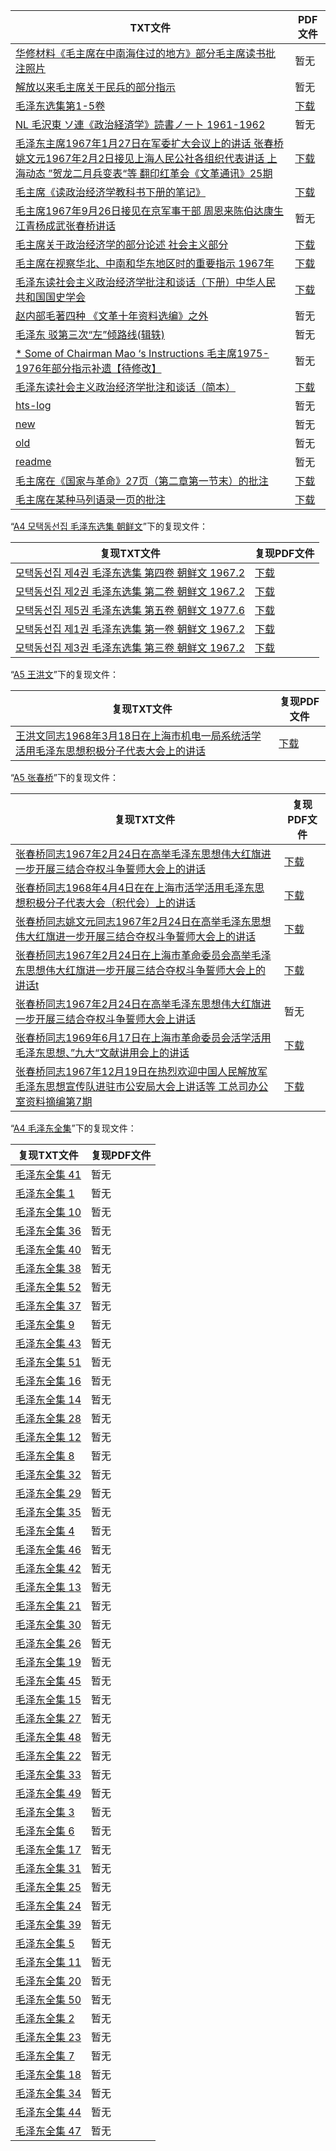 | TXT文件 | PDF文件 |
| ------- | ------- |
| [华修材料《毛主席在中南海住过的地方》部分毛主席读书批注照片](A4%20%E6%AF%9B%E6%B3%BD%E4%B8%9C%E4%B8%BB%E5%B8%AD/%E5%8D%8E%E4%BF%AE%E6%9D%90%E6%96%99%E3%80%8A%E6%AF%9B%E4%B8%BB%E5%B8%AD%E5%9C%A8%E4%B8%AD%E5%8D%97%E6%B5%B7%E4%BD%8F%E8%BF%87%E7%9A%84%E5%9C%B0%E6%96%B9%E3%80%8B%E9%83%A8%E5%88%86%E6%AF%9B%E4%B8%BB%E5%B8%AD%E8%AF%BB%E4%B9%A6%E6%89%B9%E6%B3%A8%E7%85%A7%E7%89%87.txt) | 暂无 |
| [解放以来毛主席关于民兵的部分指示](A4%20%E6%AF%9B%E6%B3%BD%E4%B8%9C%E4%B8%BB%E5%B8%AD/%E8%A7%A3%E6%94%BE%E4%BB%A5%E6%9D%A5%E6%AF%9B%E4%B8%BB%E5%B8%AD%E5%85%B3%E4%BA%8E%E6%B0%91%E5%85%B5%E7%9A%84%E9%83%A8%E5%88%86%E6%8C%87%E7%A4%BA.txt) | 暂无 |
| [毛泽东选集第1-5卷](A4%20%E6%AF%9B%E6%B3%BD%E4%B8%9C%E4%B8%BB%E5%B8%AD/%E6%AF%9B%E6%B3%BD%E4%B8%9C%E9%80%89%E9%9B%86%E7%AC%AC1-5%E5%8D%B7.txt) | [下载](A4%20%E6%AF%9B%E6%B3%BD%E4%B8%9C%E4%B8%BB%E5%B8%AD/%E6%AF%9B%E6%B3%BD%E4%B8%9C%E9%80%89%E9%9B%86%E7%AC%AC1-5%E5%8D%B7.pdf) |
| [NL 毛沢東 ソ連《政治経済学》読書ノート 1961-1962](A4%20%E6%AF%9B%E6%B3%BD%E4%B8%9C%E4%B8%BB%E5%B8%AD/NL%20%E6%AF%9B%E6%B2%A2%E6%9D%B1%20%E3%82%BD%E9%80%A3%E3%80%8A%E6%94%BF%E6%B2%BB%E7%B5%8C%E6%B8%88%E5%AD%A6%E3%80%8B%E8%AA%AD%E6%9B%B8%E3%83%8E%E3%83%BC%E3%83%88%201961-1962.txt) | 暂无 |
| [毛泽东主席1967年1月27日在军委扩大会议上的讲话 张春桥姚文元1967年2月2日接见上海人民公社各组织代表讲话 上海动态 ”贺龙二月兵变表“等 翻印红革会《文革通讯》25期](A4%20%E6%AF%9B%E6%B3%BD%E4%B8%9C%E4%B8%BB%E5%B8%AD/%E6%AF%9B%E6%B3%BD%E4%B8%9C%E4%B8%BB%E5%B8%AD1967%E5%B9%B41%E6%9C%8827%E6%97%A5%E5%9C%A8%E5%86%9B%E5%A7%94%E6%89%A9%E5%A4%A7%E4%BC%9A%E8%AE%AE%E4%B8%8A%E7%9A%84%E8%AE%B2%E8%AF%9D%20%E5%BC%A0%E6%98%A5%E6%A1%A5%E5%A7%9A%E6%96%87%E5%85%831967%E5%B9%B42%E6%9C%882%E6%97%A5%E6%8E%A5%E8%A7%81%E4%B8%8A%E6%B5%B7%E4%BA%BA%E6%B0%91%E5%85%AC%E7%A4%BE%E5%90%84%E7%BB%84%E7%BB%87%E4%BB%A3%E8%A1%A8%E8%AE%B2%E8%AF%9D%20%E4%B8%8A%E6%B5%B7%E5%8A%A8%E6%80%81%20%E2%80%9D%E8%B4%BA%E9%BE%99%E4%BA%8C%E6%9C%88%E5%85%B5%E5%8F%98%E8%A1%A8%E2%80%9C%E7%AD%89%20%E7%BF%BB%E5%8D%B0%E7%BA%A2%E9%9D%A9%E4%BC%9A%E3%80%8A%E6%96%87%E9%9D%A9%E9%80%9A%E8%AE%AF%E3%80%8B25%E6%9C%9F.txt) | [下载](A4%20%E6%AF%9B%E6%B3%BD%E4%B8%9C%E4%B8%BB%E5%B8%AD/%E6%AF%9B%E6%B3%BD%E4%B8%9C%E4%B8%BB%E5%B8%AD1967%E5%B9%B41%E6%9C%8827%E6%97%A5%E5%9C%A8%E5%86%9B%E5%A7%94%E6%89%A9%E5%A4%A7%E4%BC%9A%E8%AE%AE%E4%B8%8A%E7%9A%84%E8%AE%B2%E8%AF%9D%20%E5%BC%A0%E6%98%A5%E6%A1%A5%E5%A7%9A%E6%96%87%E5%85%831967%E5%B9%B42%E6%9C%882%E6%97%A5%E6%8E%A5%E8%A7%81%E4%B8%8A%E6%B5%B7%E4%BA%BA%E6%B0%91%E5%85%AC%E7%A4%BE%E5%90%84%E7%BB%84%E7%BB%87%E4%BB%A3%E8%A1%A8%E8%AE%B2%E8%AF%9D%20%E4%B8%8A%E6%B5%B7%E5%8A%A8%E6%80%81%20%E2%80%9D%E8%B4%BA%E9%BE%99%E4%BA%8C%E6%9C%88%E5%85%B5%E5%8F%98%E8%A1%A8%E2%80%9C%E7%AD%89%20%E7%BF%BB%E5%8D%B0%E7%BA%A2%E9%9D%A9%E4%BC%9A%E3%80%8A%E6%96%87%E9%9D%A9%E9%80%9A%E8%AE%AF%E3%80%8B25%E6%9C%9F.pdf) |
| [毛主席《读政治经济学教科书下册的笔记》](A4%20%E6%AF%9B%E6%B3%BD%E4%B8%9C%E4%B8%BB%E5%B8%AD/%E6%AF%9B%E4%B8%BB%E5%B8%AD%E3%80%8A%E8%AF%BB%E6%94%BF%E6%B2%BB%E7%BB%8F%E6%B5%8E%E5%AD%A6%E6%95%99%E7%A7%91%E4%B9%A6%E4%B8%8B%E5%86%8C%E7%9A%84%E7%AC%94%E8%AE%B0%E3%80%8B.txt) | [下载](A4%20%E6%AF%9B%E6%B3%BD%E4%B8%9C%E4%B8%BB%E5%B8%AD/%E6%AF%9B%E4%B8%BB%E5%B8%AD%E3%80%8A%E8%AF%BB%E6%94%BF%E6%B2%BB%E7%BB%8F%E6%B5%8E%E5%AD%A6%E6%95%99%E7%A7%91%E4%B9%A6%E4%B8%8B%E5%86%8C%E7%9A%84%E7%AC%94%E8%AE%B0%E3%80%8B.pdf) |
| [毛主席1967年9月26日接见在京军事干部 周恩来陈伯达康生江青杨成武张春桥讲话 ](A4%20%E6%AF%9B%E6%B3%BD%E4%B8%9C%E4%B8%BB%E5%B8%AD/%E6%AF%9B%E4%B8%BB%E5%B8%AD1967%E5%B9%B49%E6%9C%8826%E6%97%A5%E6%8E%A5%E8%A7%81%E5%9C%A8%E4%BA%AC%E5%86%9B%E4%BA%8B%E5%B9%B2%E9%83%A8%20%E5%91%A8%E6%81%A9%E6%9D%A5%E9%99%88%E4%BC%AF%E8%BE%BE%E5%BA%B7%E7%94%9F%E6%B1%9F%E9%9D%92%E6%9D%A8%E6%88%90%E6%AD%A6%E5%BC%A0%E6%98%A5%E6%A1%A5%E8%AE%B2%E8%AF%9D%20.txt) | 暂无 |
| [毛主席关于政治经济学的部分论述 社会主义部分](A4%20%E6%AF%9B%E6%B3%BD%E4%B8%9C%E4%B8%BB%E5%B8%AD/%E6%AF%9B%E4%B8%BB%E5%B8%AD%E5%85%B3%E4%BA%8E%E6%94%BF%E6%B2%BB%E7%BB%8F%E6%B5%8E%E5%AD%A6%E7%9A%84%E9%83%A8%E5%88%86%E8%AE%BA%E8%BF%B0%20%E7%A4%BE%E4%BC%9A%E4%B8%BB%E4%B9%89%E9%83%A8%E5%88%86.txt) | [下载](A4%20%E6%AF%9B%E6%B3%BD%E4%B8%9C%E4%B8%BB%E5%B8%AD/%E6%AF%9B%E4%B8%BB%E5%B8%AD%E5%85%B3%E4%BA%8E%E6%94%BF%E6%B2%BB%E7%BB%8F%E6%B5%8E%E5%AD%A6%E7%9A%84%E9%83%A8%E5%88%86%E8%AE%BA%E8%BF%B0%20%E7%A4%BE%E4%BC%9A%E4%B8%BB%E4%B9%89%E9%83%A8%E5%88%86.pdf) |
| [毛主席在视察华北、中南和华东地区时的重要指示 1967年](A4%20%E6%AF%9B%E6%B3%BD%E4%B8%9C%E4%B8%BB%E5%B8%AD/%E6%AF%9B%E4%B8%BB%E5%B8%AD%E5%9C%A8%E8%A7%86%E5%AF%9F%E5%8D%8E%E5%8C%97%E3%80%81%E4%B8%AD%E5%8D%97%E5%92%8C%E5%8D%8E%E4%B8%9C%E5%9C%B0%E5%8C%BA%E6%97%B6%E7%9A%84%E9%87%8D%E8%A6%81%E6%8C%87%E7%A4%BA%201967%E5%B9%B4.txt) | [下载](A4%20%E6%AF%9B%E6%B3%BD%E4%B8%9C%E4%B8%BB%E5%B8%AD/%E6%AF%9B%E4%B8%BB%E5%B8%AD%E5%9C%A8%E8%A7%86%E5%AF%9F%E5%8D%8E%E5%8C%97%E3%80%81%E4%B8%AD%E5%8D%97%E5%92%8C%E5%8D%8E%E4%B8%9C%E5%9C%B0%E5%8C%BA%E6%97%B6%E7%9A%84%E9%87%8D%E8%A6%81%E6%8C%87%E7%A4%BA%201967%E5%B9%B4.pdf) |
| [毛泽东读社会主义政治经济学批注和谈话（下册）中华人民共和国国史学会](A4%20%E6%AF%9B%E6%B3%BD%E4%B8%9C%E4%B8%BB%E5%B8%AD/%E6%AF%9B%E6%B3%BD%E4%B8%9C%E8%AF%BB%E7%A4%BE%E4%BC%9A%E4%B8%BB%E4%B9%89%E6%94%BF%E6%B2%BB%E7%BB%8F%E6%B5%8E%E5%AD%A6%E6%89%B9%E6%B3%A8%E5%92%8C%E8%B0%88%E8%AF%9D%EF%BC%88%E4%B8%8B%E5%86%8C%EF%BC%89%E4%B8%AD%E5%8D%8E%E4%BA%BA%E6%B0%91%E5%85%B1%E5%92%8C%E5%9B%BD%E5%9B%BD%E5%8F%B2%E5%AD%A6%E4%BC%9A.txt) | [下载](A4%20%E6%AF%9B%E6%B3%BD%E4%B8%9C%E4%B8%BB%E5%B8%AD/%E6%AF%9B%E6%B3%BD%E4%B8%9C%E8%AF%BB%E7%A4%BE%E4%BC%9A%E4%B8%BB%E4%B9%89%E6%94%BF%E6%B2%BB%E7%BB%8F%E6%B5%8E%E5%AD%A6%E6%89%B9%E6%B3%A8%E5%92%8C%E8%B0%88%E8%AF%9D%EF%BC%88%E4%B8%8B%E5%86%8C%EF%BC%89%E4%B8%AD%E5%8D%8E%E4%BA%BA%E6%B0%91%E5%85%B1%E5%92%8C%E5%9B%BD%E5%9B%BD%E5%8F%B2%E5%AD%A6%E4%BC%9A.pdf) |
| [赵内部毛著四种 《文革十年资料选编》之外](A4%20%E6%AF%9B%E6%B3%BD%E4%B8%9C%E4%B8%BB%E5%B8%AD/%E8%B5%B5%E5%86%85%E9%83%A8%E6%AF%9B%E8%91%97%E5%9B%9B%E7%A7%8D%20%E3%80%8A%E6%96%87%E9%9D%A9%E5%8D%81%E5%B9%B4%E8%B5%84%E6%96%99%E9%80%89%E7%BC%96%E3%80%8B%E4%B9%8B%E5%A4%96.txt) | 暂无 |
| [毛泽东 驳第三次“左”倾路线(辑轶)](A4%20%E6%AF%9B%E6%B3%BD%E4%B8%9C%E4%B8%BB%E5%B8%AD/%E6%AF%9B%E6%B3%BD%E4%B8%9C%20%E9%A9%B3%E7%AC%AC%E4%B8%89%E6%AC%A1%E2%80%9C%E5%B7%A6%E2%80%9D%E5%80%BE%E8%B7%AF%E7%BA%BF%28%E8%BE%91%E8%BD%B6%29.txt) | 暂无 |
| [* Some of Chairman Mao ‘s Instructions 毛主席1975-1976年部分指示补遗【待修改】](A4%20%E6%AF%9B%E6%B3%BD%E4%B8%9C%E4%B8%BB%E5%B8%AD/%2A%20Some%20of%20Chairman%20Mao%20%E2%80%98s%20Instructions%20%E6%AF%9B%E4%B8%BB%E5%B8%AD1975-1976%E5%B9%B4%E9%83%A8%E5%88%86%E6%8C%87%E7%A4%BA%E8%A1%A5%E9%81%97%E3%80%90%E5%BE%85%E4%BF%AE%E6%94%B9%E3%80%91.txt) | 暂无 |
| [毛泽东读社会主义政治经济学批注和谈话（简本）](A4%20%E6%AF%9B%E6%B3%BD%E4%B8%9C%E4%B8%BB%E5%B8%AD/%E6%AF%9B%E6%B3%BD%E4%B8%9C%E8%AF%BB%E7%A4%BE%E4%BC%9A%E4%B8%BB%E4%B9%89%E6%94%BF%E6%B2%BB%E7%BB%8F%E6%B5%8E%E5%AD%A6%E6%89%B9%E6%B3%A8%E5%92%8C%E8%B0%88%E8%AF%9D%EF%BC%88%E7%AE%80%E6%9C%AC%EF%BC%89.txt) | [下载](A4%20%E6%AF%9B%E6%B3%BD%E4%B8%9C%E4%B8%BB%E5%B8%AD/%E6%AF%9B%E6%B3%BD%E4%B8%9C%E8%AF%BB%E7%A4%BE%E4%BC%9A%E4%B8%BB%E4%B9%89%E6%94%BF%E6%B2%BB%E7%BB%8F%E6%B5%8E%E5%AD%A6%E6%89%B9%E6%B3%A8%E5%92%8C%E8%B0%88%E8%AF%9D%EF%BC%88%E7%AE%80%E6%9C%AC%EF%BC%89.pdf) |
| [hts-log](A4%20%E6%AF%9B%E6%B3%BD%E4%B8%9C%E4%B8%BB%E5%B8%AD/%E4%B8%AD%E5%A4%AE%E6%A1%A3%E6%A1%88%E9%A6%86%E7%BD%91%E7%AB%99%E9%83%A8%E5%88%86%E6%AF%9B%E4%B8%BB%E5%B8%AD%E6%89%8B%E8%BF%B9%E5%9B%BE/%E6%A1%A3%E6%A1%88%E5%9B%BE/hts-log.txt) | 暂无 |
| [new](A4%20%E6%AF%9B%E6%B3%BD%E4%B8%9C%E4%B8%BB%E5%B8%AD/%E4%B8%AD%E5%A4%AE%E6%A1%A3%E6%A1%88%E9%A6%86%E7%BD%91%E7%AB%99%E9%83%A8%E5%88%86%E6%AF%9B%E4%B8%BB%E5%B8%AD%E6%89%8B%E8%BF%B9%E5%9B%BE/%E6%A1%A3%E6%A1%88%E5%9B%BE/hts-cache/new.txt) | 暂无 |
| [old](A4%20%E6%AF%9B%E6%B3%BD%E4%B8%9C%E4%B8%BB%E5%B8%AD/%E4%B8%AD%E5%A4%AE%E6%A1%A3%E6%A1%88%E9%A6%86%E7%BD%91%E7%AB%99%E9%83%A8%E5%88%86%E6%AF%9B%E4%B8%BB%E5%B8%AD%E6%89%8B%E8%BF%B9%E5%9B%BE/%E6%A1%A3%E6%A1%88%E5%9B%BE/hts-cache/old.txt) | 暂无 |
| [readme](A4%20%E6%AF%9B%E6%B3%BD%E4%B8%9C%E4%B8%BB%E5%B8%AD/%E4%B8%AD%E5%A4%AE%E6%A1%A3%E6%A1%88%E9%A6%86%E7%BD%91%E7%AB%99%E9%83%A8%E5%88%86%E6%AF%9B%E4%B8%BB%E5%B8%AD%E6%89%8B%E8%BF%B9%E5%9B%BE/%E6%A1%A3%E6%A1%88%E5%9B%BE/hts-cache/readme.txt) | 暂无 |
| [毛主席在《国家与革命》27页（第二章第一节末）的批注](A4%20%E6%AF%9B%E6%B3%BD%E4%B8%9C%E4%B8%BB%E5%B8%AD/%E5%8D%8E%E4%BF%AE%E6%9D%90%E6%96%99%E3%80%8A%E6%AF%9B%E4%B8%BB%E5%B8%AD%E5%9C%A8%E4%B8%AD%E5%8D%97%E6%B5%B7%E4%BD%8F%E8%BF%87%E7%9A%84%E5%9C%B0%E6%96%B9%E3%80%8B%E9%83%A8%E5%88%86%E6%AF%9B%E4%B8%BB%E5%B8%AD%E8%AF%BB%E4%B9%A6%E6%89%B9%E6%B3%A8%E7%85%A7%E7%89%87/%E6%AF%9B%E4%B8%BB%E5%B8%AD%E5%9C%A8%E3%80%8A%E5%9B%BD%E5%AE%B6%E4%B8%8E%E9%9D%A9%E5%91%BD%E3%80%8B27%E9%A1%B5%EF%BC%88%E7%AC%AC%E4%BA%8C%E7%AB%A0%E7%AC%AC%E4%B8%80%E8%8A%82%E6%9C%AB%EF%BC%89%E7%9A%84%E6%89%B9%E6%B3%A8.txt) | [下载](A4%20%E6%AF%9B%E6%B3%BD%E4%B8%9C%E4%B8%BB%E5%B8%AD/%E5%8D%8E%E4%BF%AE%E6%9D%90%E6%96%99%E3%80%8A%E6%AF%9B%E4%B8%BB%E5%B8%AD%E5%9C%A8%E4%B8%AD%E5%8D%97%E6%B5%B7%E4%BD%8F%E8%BF%87%E7%9A%84%E5%9C%B0%E6%96%B9%E3%80%8B%E9%83%A8%E5%88%86%E6%AF%9B%E4%B8%BB%E5%B8%AD%E8%AF%BB%E4%B9%A6%E6%89%B9%E6%B3%A8%E7%85%A7%E7%89%87/%E6%AF%9B%E4%B8%BB%E5%B8%AD%E5%9C%A8%E3%80%8A%E5%9B%BD%E5%AE%B6%E4%B8%8E%E9%9D%A9%E5%91%BD%E3%80%8B27%E9%A1%B5%EF%BC%88%E7%AC%AC%E4%BA%8C%E7%AB%A0%E7%AC%AC%E4%B8%80%E8%8A%82%E6%9C%AB%EF%BC%89%E7%9A%84%E6%89%B9%E6%B3%A8.pdf) |
| [毛主席在某种马列语录一页的批注](A4%20%E6%AF%9B%E6%B3%BD%E4%B8%9C%E4%B8%BB%E5%B8%AD/%E5%8D%8E%E4%BF%AE%E6%9D%90%E6%96%99%E3%80%8A%E6%AF%9B%E4%B8%BB%E5%B8%AD%E5%9C%A8%E4%B8%AD%E5%8D%97%E6%B5%B7%E4%BD%8F%E8%BF%87%E7%9A%84%E5%9C%B0%E6%96%B9%E3%80%8B%E9%83%A8%E5%88%86%E6%AF%9B%E4%B8%BB%E5%B8%AD%E8%AF%BB%E4%B9%A6%E6%89%B9%E6%B3%A8%E7%85%A7%E7%89%87/%E6%AF%9B%E4%B8%BB%E5%B8%AD%E5%9C%A8%E6%9F%90%E7%A7%8D%E9%A9%AC%E5%88%97%E8%AF%AD%E5%BD%95%E4%B8%80%E9%A1%B5%E7%9A%84%E6%89%B9%E6%B3%A8.txt) | [下载](A4%20%E6%AF%9B%E6%B3%BD%E4%B8%9C%E4%B8%BB%E5%B8%AD/%E5%8D%8E%E4%BF%AE%E6%9D%90%E6%96%99%E3%80%8A%E6%AF%9B%E4%B8%BB%E5%B8%AD%E5%9C%A8%E4%B8%AD%E5%8D%97%E6%B5%B7%E4%BD%8F%E8%BF%87%E7%9A%84%E5%9C%B0%E6%96%B9%E3%80%8B%E9%83%A8%E5%88%86%E6%AF%9B%E4%B8%BB%E5%B8%AD%E8%AF%BB%E4%B9%A6%E6%89%B9%E6%B3%A8%E7%85%A7%E7%89%87/%E6%AF%9B%E4%B8%BB%E5%B8%AD%E5%9C%A8%E6%9F%90%E7%A7%8D%E9%A9%AC%E5%88%97%E8%AF%AD%E5%BD%95%E4%B8%80%E9%A1%B5%E7%9A%84%E6%89%B9%E6%B3%A8.pdf) |

“[A4 모택동선집 毛泽东选集 朝鲜文](../A4%20%EB%AA%A8%ED%83%9D%EB%8F%99%EC%84%A0%EC%A7%91%20%E6%AF%9B%E6%B3%BD%E4%B8%9C%E9%80%89%E9%9B%86%20%E6%9C%9D%E9%B2%9C%E6%96%87)”下的复现文件：

| 复现TXT文件 | 复现PDF文件 |
| ------- | ------- |
| [모택동선집 제4권 毛泽东选集 第四卷 朝鲜文 1967.2](../A4%20%EB%AA%A8%ED%83%9D%EB%8F%99%EC%84%A0%EC%A7%91%20%E6%AF%9B%E6%B3%BD%E4%B8%9C%E9%80%89%E9%9B%86%20%E6%9C%9D%E9%B2%9C%E6%96%87/%EB%AA%A8%ED%83%9D%EB%8F%99%EC%84%A0%EC%A7%91%20%EC%A0%9C4%EA%B6%8C%20%E6%AF%9B%E6%B3%BD%E4%B8%9C%E9%80%89%E9%9B%86%20%E7%AC%AC%E5%9B%9B%E5%8D%B7%20%E6%9C%9D%E9%B2%9C%E6%96%87%201967.2.txt) | [下载](../A4%20%EB%AA%A8%ED%83%9D%EB%8F%99%EC%84%A0%EC%A7%91%20%E6%AF%9B%E6%B3%BD%E4%B8%9C%E9%80%89%E9%9B%86%20%E6%9C%9D%E9%B2%9C%E6%96%87/%EB%AA%A8%ED%83%9D%EB%8F%99%EC%84%A0%EC%A7%91%20%EC%A0%9C4%EA%B6%8C%20%E6%AF%9B%E6%B3%BD%E4%B8%9C%E9%80%89%E9%9B%86%20%E7%AC%AC%E5%9B%9B%E5%8D%B7%20%E6%9C%9D%E9%B2%9C%E6%96%87%201967.2.pdf) |
| [모택동선집 제2권 毛泽东选集 第二卷 朝鲜文 1967.2](../A4%20%EB%AA%A8%ED%83%9D%EB%8F%99%EC%84%A0%EC%A7%91%20%E6%AF%9B%E6%B3%BD%E4%B8%9C%E9%80%89%E9%9B%86%20%E6%9C%9D%E9%B2%9C%E6%96%87/%EB%AA%A8%ED%83%9D%EB%8F%99%EC%84%A0%EC%A7%91%20%EC%A0%9C2%EA%B6%8C%20%E6%AF%9B%E6%B3%BD%E4%B8%9C%E9%80%89%E9%9B%86%20%E7%AC%AC%E4%BA%8C%E5%8D%B7%20%E6%9C%9D%E9%B2%9C%E6%96%87%201967.2.txt) | [下载](../A4%20%EB%AA%A8%ED%83%9D%EB%8F%99%EC%84%A0%EC%A7%91%20%E6%AF%9B%E6%B3%BD%E4%B8%9C%E9%80%89%E9%9B%86%20%E6%9C%9D%E9%B2%9C%E6%96%87/%EB%AA%A8%ED%83%9D%EB%8F%99%EC%84%A0%EC%A7%91%20%EC%A0%9C2%EA%B6%8C%20%E6%AF%9B%E6%B3%BD%E4%B8%9C%E9%80%89%E9%9B%86%20%E7%AC%AC%E4%BA%8C%E5%8D%B7%20%E6%9C%9D%E9%B2%9C%E6%96%87%201967.2.pdf) |
| [모택동선집 제5권 毛泽东选集 第五卷 朝鲜文 1977.6](../A4%20%EB%AA%A8%ED%83%9D%EB%8F%99%EC%84%A0%EC%A7%91%20%E6%AF%9B%E6%B3%BD%E4%B8%9C%E9%80%89%E9%9B%86%20%E6%9C%9D%E9%B2%9C%E6%96%87/%EB%AA%A8%ED%83%9D%EB%8F%99%EC%84%A0%EC%A7%91%20%EC%A0%9C5%EA%B6%8C%20%E6%AF%9B%E6%B3%BD%E4%B8%9C%E9%80%89%E9%9B%86%20%E7%AC%AC%E4%BA%94%E5%8D%B7%20%E6%9C%9D%E9%B2%9C%E6%96%87%201977.6.txt) | [下载](../A4%20%EB%AA%A8%ED%83%9D%EB%8F%99%EC%84%A0%EC%A7%91%20%E6%AF%9B%E6%B3%BD%E4%B8%9C%E9%80%89%E9%9B%86%20%E6%9C%9D%E9%B2%9C%E6%96%87/%EB%AA%A8%ED%83%9D%EB%8F%99%EC%84%A0%EC%A7%91%20%EC%A0%9C5%EA%B6%8C%20%E6%AF%9B%E6%B3%BD%E4%B8%9C%E9%80%89%E9%9B%86%20%E7%AC%AC%E4%BA%94%E5%8D%B7%20%E6%9C%9D%E9%B2%9C%E6%96%87%201977.6.pdf) |
| [모택동선집 제1권 毛泽东选集 第一卷 朝鲜文 1967.2](../A4%20%EB%AA%A8%ED%83%9D%EB%8F%99%EC%84%A0%EC%A7%91%20%E6%AF%9B%E6%B3%BD%E4%B8%9C%E9%80%89%E9%9B%86%20%E6%9C%9D%E9%B2%9C%E6%96%87/%EB%AA%A8%ED%83%9D%EB%8F%99%EC%84%A0%EC%A7%91%20%EC%A0%9C1%EA%B6%8C%20%E6%AF%9B%E6%B3%BD%E4%B8%9C%E9%80%89%E9%9B%86%20%E7%AC%AC%E4%B8%80%E5%8D%B7%20%E6%9C%9D%E9%B2%9C%E6%96%87%201967.2.txt) | [下载](../A4%20%EB%AA%A8%ED%83%9D%EB%8F%99%EC%84%A0%EC%A7%91%20%E6%AF%9B%E6%B3%BD%E4%B8%9C%E9%80%89%E9%9B%86%20%E6%9C%9D%E9%B2%9C%E6%96%87/%EB%AA%A8%ED%83%9D%EB%8F%99%EC%84%A0%EC%A7%91%20%EC%A0%9C1%EA%B6%8C%20%E6%AF%9B%E6%B3%BD%E4%B8%9C%E9%80%89%E9%9B%86%20%E7%AC%AC%E4%B8%80%E5%8D%B7%20%E6%9C%9D%E9%B2%9C%E6%96%87%201967.2.pdf) |
| [모택동선집 제3권 毛泽东选集 第三卷 朝鲜文 1967.2](../A4%20%EB%AA%A8%ED%83%9D%EB%8F%99%EC%84%A0%EC%A7%91%20%E6%AF%9B%E6%B3%BD%E4%B8%9C%E9%80%89%E9%9B%86%20%E6%9C%9D%E9%B2%9C%E6%96%87/%EB%AA%A8%ED%83%9D%EB%8F%99%EC%84%A0%EC%A7%91%20%EC%A0%9C3%EA%B6%8C%20%E6%AF%9B%E6%B3%BD%E4%B8%9C%E9%80%89%E9%9B%86%20%E7%AC%AC%E4%B8%89%E5%8D%B7%20%E6%9C%9D%E9%B2%9C%E6%96%87%201967.2.txt) | [下载](../A4%20%EB%AA%A8%ED%83%9D%EB%8F%99%EC%84%A0%EC%A7%91%20%E6%AF%9B%E6%B3%BD%E4%B8%9C%E9%80%89%E9%9B%86%20%E6%9C%9D%E9%B2%9C%E6%96%87/%EB%AA%A8%ED%83%9D%EB%8F%99%EC%84%A0%EC%A7%91%20%EC%A0%9C3%EA%B6%8C%20%E6%AF%9B%E6%B3%BD%E4%B8%9C%E9%80%89%E9%9B%86%20%E7%AC%AC%E4%B8%89%E5%8D%B7%20%E6%9C%9D%E9%B2%9C%E6%96%87%201967.2.pdf) |

“[A5 王洪文](../A5%20%E7%8E%8B%E6%B4%AA%E6%96%87)”下的复现文件：

| 复现TXT文件 | 复现PDF文件 |
| ------- | ------- |
| [王洪文同志1968年3月18日在上海市机电一局系统活学活用毛泽东思想积极分子代表大会上的讲话](../A5%20%E7%8E%8B%E6%B4%AA%E6%96%87/%E7%8E%8B%E6%B4%AA%E6%96%87%E5%90%8C%E5%BF%971968%E5%B9%B43%E6%9C%8818%E6%97%A5%E5%9C%A8%E4%B8%8A%E6%B5%B7%E5%B8%82%E6%9C%BA%E7%94%B5%E4%B8%80%E5%B1%80%E7%B3%BB%E7%BB%9F%E6%B4%BB%E5%AD%A6%E6%B4%BB%E7%94%A8%E6%AF%9B%E6%B3%BD%E4%B8%9C%E6%80%9D%E6%83%B3%E7%A7%AF%E6%9E%81%E5%88%86%E5%AD%90%E4%BB%A3%E8%A1%A8%E5%A4%A7%E4%BC%9A%E4%B8%8A%E7%9A%84%E8%AE%B2%E8%AF%9D.txt) | [下载](../A5%20%E7%8E%8B%E6%B4%AA%E6%96%87/%E7%8E%8B%E6%B4%AA%E6%96%87%E5%90%8C%E5%BF%971968%E5%B9%B43%E6%9C%8818%E6%97%A5%E5%9C%A8%E4%B8%8A%E6%B5%B7%E5%B8%82%E6%9C%BA%E7%94%B5%E4%B8%80%E5%B1%80%E7%B3%BB%E7%BB%9F%E6%B4%BB%E5%AD%A6%E6%B4%BB%E7%94%A8%E6%AF%9B%E6%B3%BD%E4%B8%9C%E6%80%9D%E6%83%B3%E7%A7%AF%E6%9E%81%E5%88%86%E5%AD%90%E4%BB%A3%E8%A1%A8%E5%A4%A7%E4%BC%9A%E4%B8%8A%E7%9A%84%E8%AE%B2%E8%AF%9D.pdf) |

“[A5 张春桥](../A5%20%E5%BC%A0%E6%98%A5%E6%A1%A5)”下的复现文件：

| 复现TXT文件 | 复现PDF文件 |
| ------- | ------- |
| [张春桥同志1967年2月24日在高举毛泽东思想伟大红旗进一步开展三结合夺权斗争誓师大会上的讲话](../A5%20%E5%BC%A0%E6%98%A5%E6%A1%A5/%E5%BC%A0%E6%98%A5%E6%A1%A5%E5%90%8C%E5%BF%971967%E5%B9%B42%E6%9C%8824%E6%97%A5%E5%9C%A8%E9%AB%98%E4%B8%BE%E6%AF%9B%E6%B3%BD%E4%B8%9C%E6%80%9D%E6%83%B3%E4%BC%9F%E5%A4%A7%E7%BA%A2%E6%97%97%E8%BF%9B%E4%B8%80%E6%AD%A5%E5%BC%80%E5%B1%95%E4%B8%89%E7%BB%93%E5%90%88%E5%A4%BA%E6%9D%83%E6%96%97%E4%BA%89%E8%AA%93%E5%B8%88%E5%A4%A7%E4%BC%9A%E4%B8%8A%E7%9A%84%E8%AE%B2%E8%AF%9D.txt) | [下载](../A5%20%E5%BC%A0%E6%98%A5%E6%A1%A5/%E5%BC%A0%E6%98%A5%E6%A1%A5%E5%90%8C%E5%BF%971967%E5%B9%B42%E6%9C%8824%E6%97%A5%E5%9C%A8%E9%AB%98%E4%B8%BE%E6%AF%9B%E6%B3%BD%E4%B8%9C%E6%80%9D%E6%83%B3%E4%BC%9F%E5%A4%A7%E7%BA%A2%E6%97%97%E8%BF%9B%E4%B8%80%E6%AD%A5%E5%BC%80%E5%B1%95%E4%B8%89%E7%BB%93%E5%90%88%E5%A4%BA%E6%9D%83%E6%96%97%E4%BA%89%E8%AA%93%E5%B8%88%E5%A4%A7%E4%BC%9A%E4%B8%8A%E7%9A%84%E8%AE%B2%E8%AF%9D.pdf) |
| [张春桥同志1968年4月4日在在上海市活学活用毛泽东思想积极分子代表大会（积代会）上的讲话](../A5%20%E5%BC%A0%E6%98%A5%E6%A1%A5/%E5%BC%A0%E6%98%A5%E6%A1%A5%E5%90%8C%E5%BF%971968%E5%B9%B44%E6%9C%884%E6%97%A5%E5%9C%A8%E5%9C%A8%E4%B8%8A%E6%B5%B7%E5%B8%82%E6%B4%BB%E5%AD%A6%E6%B4%BB%E7%94%A8%E6%AF%9B%E6%B3%BD%E4%B8%9C%E6%80%9D%E6%83%B3%E7%A7%AF%E6%9E%81%E5%88%86%E5%AD%90%E4%BB%A3%E8%A1%A8%E5%A4%A7%E4%BC%9A%EF%BC%88%E7%A7%AF%E4%BB%A3%E4%BC%9A%EF%BC%89%E4%B8%8A%E7%9A%84%E8%AE%B2%E8%AF%9D.txt) | [下载](../A5%20%E5%BC%A0%E6%98%A5%E6%A1%A5/%E5%BC%A0%E6%98%A5%E6%A1%A5%E5%90%8C%E5%BF%971968%E5%B9%B44%E6%9C%884%E6%97%A5%E5%9C%A8%E5%9C%A8%E4%B8%8A%E6%B5%B7%E5%B8%82%E6%B4%BB%E5%AD%A6%E6%B4%BB%E7%94%A8%E6%AF%9B%E6%B3%BD%E4%B8%9C%E6%80%9D%E6%83%B3%E7%A7%AF%E6%9E%81%E5%88%86%E5%AD%90%E4%BB%A3%E8%A1%A8%E5%A4%A7%E4%BC%9A%EF%BC%88%E7%A7%AF%E4%BB%A3%E4%BC%9A%EF%BC%89%E4%B8%8A%E7%9A%84%E8%AE%B2%E8%AF%9D.pdf) |
| [张春桥同志姚文元同志1967年2月24日在高举毛泽东思想伟大红旗进一步开展三结合夺权斗争誓师大会上的讲话](../A5%20%E5%BC%A0%E6%98%A5%E6%A1%A5/%E5%BC%A0%E6%98%A5%E6%A1%A5%E5%90%8C%E5%BF%97%E5%A7%9A%E6%96%87%E5%85%83%E5%90%8C%E5%BF%971967%E5%B9%B42%E6%9C%8824%E6%97%A5%E5%9C%A8%E9%AB%98%E4%B8%BE%E6%AF%9B%E6%B3%BD%E4%B8%9C%E6%80%9D%E6%83%B3%E4%BC%9F%E5%A4%A7%E7%BA%A2%E6%97%97%E8%BF%9B%E4%B8%80%E6%AD%A5%E5%BC%80%E5%B1%95%E4%B8%89%E7%BB%93%E5%90%88%E5%A4%BA%E6%9D%83%E6%96%97%E4%BA%89%E8%AA%93%E5%B8%88%E5%A4%A7%E4%BC%9A%E4%B8%8A%E7%9A%84%E8%AE%B2%E8%AF%9D.txt) | [下载](../A5%20%E5%BC%A0%E6%98%A5%E6%A1%A5/%E5%BC%A0%E6%98%A5%E6%A1%A5%E5%90%8C%E5%BF%97%E5%A7%9A%E6%96%87%E5%85%83%E5%90%8C%E5%BF%971967%E5%B9%B42%E6%9C%8824%E6%97%A5%E5%9C%A8%E9%AB%98%E4%B8%BE%E6%AF%9B%E6%B3%BD%E4%B8%9C%E6%80%9D%E6%83%B3%E4%BC%9F%E5%A4%A7%E7%BA%A2%E6%97%97%E8%BF%9B%E4%B8%80%E6%AD%A5%E5%BC%80%E5%B1%95%E4%B8%89%E7%BB%93%E5%90%88%E5%A4%BA%E6%9D%83%E6%96%97%E4%BA%89%E8%AA%93%E5%B8%88%E5%A4%A7%E4%BC%9A%E4%B8%8A%E7%9A%84%E8%AE%B2%E8%AF%9D.pdf) |
| [张春桥同志1967年2月24日在上海市革命委员会高举毛泽东思想伟大红旗进一步开展三结合夺权斗争誓师大会上的讲话t](../A5%20%E5%BC%A0%E6%98%A5%E6%A1%A5/%E5%BC%A0%E6%98%A5%E6%A1%A5%E5%90%8C%E5%BF%971967%E5%B9%B42%E6%9C%8824%E6%97%A5%E5%9C%A8%E4%B8%8A%E6%B5%B7%E5%B8%82%E9%9D%A9%E5%91%BD%E5%A7%94%E5%91%98%E4%BC%9A%E9%AB%98%E4%B8%BE%E6%AF%9B%E6%B3%BD%E4%B8%9C%E6%80%9D%E6%83%B3%E4%BC%9F%E5%A4%A7%E7%BA%A2%E6%97%97%E8%BF%9B%E4%B8%80%E6%AD%A5%E5%BC%80%E5%B1%95%E4%B8%89%E7%BB%93%E5%90%88%E5%A4%BA%E6%9D%83%E6%96%97%E4%BA%89%E8%AA%93%E5%B8%88%E5%A4%A7%E4%BC%9A%E4%B8%8A%E7%9A%84%E8%AE%B2%E8%AF%9Dt.txt) | [下载](../A5%20%E5%BC%A0%E6%98%A5%E6%A1%A5/%E5%BC%A0%E6%98%A5%E6%A1%A5%E5%90%8C%E5%BF%971967%E5%B9%B42%E6%9C%8824%E6%97%A5%E5%9C%A8%E4%B8%8A%E6%B5%B7%E5%B8%82%E9%9D%A9%E5%91%BD%E5%A7%94%E5%91%98%E4%BC%9A%E9%AB%98%E4%B8%BE%E6%AF%9B%E6%B3%BD%E4%B8%9C%E6%80%9D%E6%83%B3%E4%BC%9F%E5%A4%A7%E7%BA%A2%E6%97%97%E8%BF%9B%E4%B8%80%E6%AD%A5%E5%BC%80%E5%B1%95%E4%B8%89%E7%BB%93%E5%90%88%E5%A4%BA%E6%9D%83%E6%96%97%E4%BA%89%E8%AA%93%E5%B8%88%E5%A4%A7%E4%BC%9A%E4%B8%8A%E7%9A%84%E8%AE%B2%E8%AF%9Dt.pdf) |
| [张春桥同志1967年2月24日在高举毛泽东思想伟大红旗进一步开展三结合夺权斗争誓师大会上讲话 ](../A5%20%E5%BC%A0%E6%98%A5%E6%A1%A5/%E5%BC%A0%E6%98%A5%E6%A1%A5%E5%90%8C%E5%BF%971967%E5%B9%B42%E6%9C%8824%E6%97%A5%E5%9C%A8%E9%AB%98%E4%B8%BE%E6%AF%9B%E6%B3%BD%E4%B8%9C%E6%80%9D%E6%83%B3%E4%BC%9F%E5%A4%A7%E7%BA%A2%E6%97%97%E8%BF%9B%E4%B8%80%E6%AD%A5%E5%BC%80%E5%B1%95%E4%B8%89%E7%BB%93%E5%90%88%E5%A4%BA%E6%9D%83%E6%96%97%E4%BA%89%E8%AA%93%E5%B8%88%E5%A4%A7%E4%BC%9A%E4%B8%8A%E8%AE%B2%E8%AF%9D%20.txt) | 暂无 |
| [张春桥同志1969年6月17日在上海市革命委员会活学活用毛泽东思想、”九大“文献讲用会上的讲话](../A5%20%E5%BC%A0%E6%98%A5%E6%A1%A5/%E5%BC%A0%E6%98%A5%E6%A1%A5%E5%90%8C%E5%BF%971969%E5%B9%B46%E6%9C%8817%E6%97%A5%E5%9C%A8%E4%B8%8A%E6%B5%B7%E5%B8%82%E9%9D%A9%E5%91%BD%E5%A7%94%E5%91%98%E4%BC%9A%E6%B4%BB%E5%AD%A6%E6%B4%BB%E7%94%A8%E6%AF%9B%E6%B3%BD%E4%B8%9C%E6%80%9D%E6%83%B3%E3%80%81%E2%80%9D%E4%B9%9D%E5%A4%A7%E2%80%9C%E6%96%87%E7%8C%AE%E8%AE%B2%E7%94%A8%E4%BC%9A%E4%B8%8A%E7%9A%84%E8%AE%B2%E8%AF%9D.txt) | [下载](../A5%20%E5%BC%A0%E6%98%A5%E6%A1%A5/%E5%BC%A0%E6%98%A5%E6%A1%A5%E5%90%8C%E5%BF%971969%E5%B9%B46%E6%9C%8817%E6%97%A5%E5%9C%A8%E4%B8%8A%E6%B5%B7%E5%B8%82%E9%9D%A9%E5%91%BD%E5%A7%94%E5%91%98%E4%BC%9A%E6%B4%BB%E5%AD%A6%E6%B4%BB%E7%94%A8%E6%AF%9B%E6%B3%BD%E4%B8%9C%E6%80%9D%E6%83%B3%E3%80%81%E2%80%9D%E4%B9%9D%E5%A4%A7%E2%80%9C%E6%96%87%E7%8C%AE%E8%AE%B2%E7%94%A8%E4%BC%9A%E4%B8%8A%E7%9A%84%E8%AE%B2%E8%AF%9D.pdf) |
| [张春桥同志1967年12月19日在热烈欢迎中国人民解放军毛泽东思想宣传队进驻市公安局大会上讲话等 工总司办公室资料摘编第7期](../A5%20%E5%BC%A0%E6%98%A5%E6%A1%A5/%E5%BC%A0%E6%98%A5%E6%A1%A5%E5%90%8C%E5%BF%971967%E5%B9%B412%E6%9C%8819%E6%97%A5%E5%9C%A8%E7%83%AD%E7%83%88%E6%AC%A2%E8%BF%8E%E4%B8%AD%E5%9B%BD%E4%BA%BA%E6%B0%91%E8%A7%A3%E6%94%BE%E5%86%9B%E6%AF%9B%E6%B3%BD%E4%B8%9C%E6%80%9D%E6%83%B3%E5%AE%A3%E4%BC%A0%E9%98%9F%E8%BF%9B%E9%A9%BB%E5%B8%82%E5%85%AC%E5%AE%89%E5%B1%80%E5%A4%A7%E4%BC%9A%E4%B8%8A%E8%AE%B2%E8%AF%9D%E7%AD%89%20%E5%B7%A5%E6%80%BB%E5%8F%B8%E5%8A%9E%E5%85%AC%E5%AE%A4%E8%B5%84%E6%96%99%E6%91%98%E7%BC%96%E7%AC%AC7%E6%9C%9F.txt) | [下载](../A5%20%E5%BC%A0%E6%98%A5%E6%A1%A5/%E5%BC%A0%E6%98%A5%E6%A1%A5%E5%90%8C%E5%BF%971967%E5%B9%B412%E6%9C%8819%E6%97%A5%E5%9C%A8%E7%83%AD%E7%83%88%E6%AC%A2%E8%BF%8E%E4%B8%AD%E5%9B%BD%E4%BA%BA%E6%B0%91%E8%A7%A3%E6%94%BE%E5%86%9B%E6%AF%9B%E6%B3%BD%E4%B8%9C%E6%80%9D%E6%83%B3%E5%AE%A3%E4%BC%A0%E9%98%9F%E8%BF%9B%E9%A9%BB%E5%B8%82%E5%85%AC%E5%AE%89%E5%B1%80%E5%A4%A7%E4%BC%9A%E4%B8%8A%E8%AE%B2%E8%AF%9D%E7%AD%89%20%E5%B7%A5%E6%80%BB%E5%8F%B8%E5%8A%9E%E5%85%AC%E5%AE%A4%E8%B5%84%E6%96%99%E6%91%98%E7%BC%96%E7%AC%AC7%E6%9C%9F.pdf) |

“[A4 毛泽东全集](../A4%20%E6%AF%9B%E6%B3%BD%E4%B8%9C%E5%85%A8%E9%9B%86)”下的复现文件：

| 复现TXT文件 | 复现PDF文件 |
| ------- | ------- |
| [毛泽东全集 41](../A4%20%E6%AF%9B%E6%B3%BD%E4%B8%9C%E5%85%A8%E9%9B%86/%E6%AF%9B%E6%B3%BD%E4%B8%9C%E5%85%A8%E9%9B%86%2041.txt) | 暂无 |
| [毛泽东全集 1](../A4%20%E6%AF%9B%E6%B3%BD%E4%B8%9C%E5%85%A8%E9%9B%86/%E6%AF%9B%E6%B3%BD%E4%B8%9C%E5%85%A8%E9%9B%86%201.txt) | 暂无 |
| [毛泽东全集 10](../A4%20%E6%AF%9B%E6%B3%BD%E4%B8%9C%E5%85%A8%E9%9B%86/%E6%AF%9B%E6%B3%BD%E4%B8%9C%E5%85%A8%E9%9B%86%2010.txt) | 暂无 |
| [毛泽东全集 36](../A4%20%E6%AF%9B%E6%B3%BD%E4%B8%9C%E5%85%A8%E9%9B%86/%E6%AF%9B%E6%B3%BD%E4%B8%9C%E5%85%A8%E9%9B%86%2036.txt) | 暂无 |
| [毛泽东全集 40](../A4%20%E6%AF%9B%E6%B3%BD%E4%B8%9C%E5%85%A8%E9%9B%86/%E6%AF%9B%E6%B3%BD%E4%B8%9C%E5%85%A8%E9%9B%86%2040.txt) | 暂无 |
| [毛泽东全集 38](../A4%20%E6%AF%9B%E6%B3%BD%E4%B8%9C%E5%85%A8%E9%9B%86/%E6%AF%9B%E6%B3%BD%E4%B8%9C%E5%85%A8%E9%9B%86%2038.txt) | 暂无 |
| [毛泽东全集 52](../A4%20%E6%AF%9B%E6%B3%BD%E4%B8%9C%E5%85%A8%E9%9B%86/%E6%AF%9B%E6%B3%BD%E4%B8%9C%E5%85%A8%E9%9B%86%2052.txt) | 暂无 |
| [毛泽东全集 37](../A4%20%E6%AF%9B%E6%B3%BD%E4%B8%9C%E5%85%A8%E9%9B%86/%E6%AF%9B%E6%B3%BD%E4%B8%9C%E5%85%A8%E9%9B%86%2037.txt) | 暂无 |
| [毛泽东全集 9](../A4%20%E6%AF%9B%E6%B3%BD%E4%B8%9C%E5%85%A8%E9%9B%86/%E6%AF%9B%E6%B3%BD%E4%B8%9C%E5%85%A8%E9%9B%86%209.txt) | 暂无 |
| [毛泽东全集 43](../A4%20%E6%AF%9B%E6%B3%BD%E4%B8%9C%E5%85%A8%E9%9B%86/%E6%AF%9B%E6%B3%BD%E4%B8%9C%E5%85%A8%E9%9B%86%2043.txt) | 暂无 |
| [毛泽东全集 51](../A4%20%E6%AF%9B%E6%B3%BD%E4%B8%9C%E5%85%A8%E9%9B%86/%E6%AF%9B%E6%B3%BD%E4%B8%9C%E5%85%A8%E9%9B%86%2051.txt) | 暂无 |
| [毛泽东全集 16](../A4%20%E6%AF%9B%E6%B3%BD%E4%B8%9C%E5%85%A8%E9%9B%86/%E6%AF%9B%E6%B3%BD%E4%B8%9C%E5%85%A8%E9%9B%86%2016.txt) | 暂无 |
| [毛泽东全集 14](../A4%20%E6%AF%9B%E6%B3%BD%E4%B8%9C%E5%85%A8%E9%9B%86/%E6%AF%9B%E6%B3%BD%E4%B8%9C%E5%85%A8%E9%9B%86%2014.txt) | 暂无 |
| [毛泽东全集 28](../A4%20%E6%AF%9B%E6%B3%BD%E4%B8%9C%E5%85%A8%E9%9B%86/%E6%AF%9B%E6%B3%BD%E4%B8%9C%E5%85%A8%E9%9B%86%2028.txt) | 暂无 |
| [毛泽东全集 12](../A4%20%E6%AF%9B%E6%B3%BD%E4%B8%9C%E5%85%A8%E9%9B%86/%E6%AF%9B%E6%B3%BD%E4%B8%9C%E5%85%A8%E9%9B%86%2012.txt) | 暂无 |
| [毛泽东全集 8](../A4%20%E6%AF%9B%E6%B3%BD%E4%B8%9C%E5%85%A8%E9%9B%86/%E6%AF%9B%E6%B3%BD%E4%B8%9C%E5%85%A8%E9%9B%86%208.txt) | 暂无 |
| [毛泽东全集 32](../A4%20%E6%AF%9B%E6%B3%BD%E4%B8%9C%E5%85%A8%E9%9B%86/%E6%AF%9B%E6%B3%BD%E4%B8%9C%E5%85%A8%E9%9B%86%2032.txt) | 暂无 |
| [毛泽东全集 29](../A4%20%E6%AF%9B%E6%B3%BD%E4%B8%9C%E5%85%A8%E9%9B%86/%E6%AF%9B%E6%B3%BD%E4%B8%9C%E5%85%A8%E9%9B%86%2029.txt) | 暂无 |
| [毛泽东全集 35](../A4%20%E6%AF%9B%E6%B3%BD%E4%B8%9C%E5%85%A8%E9%9B%86/%E6%AF%9B%E6%B3%BD%E4%B8%9C%E5%85%A8%E9%9B%86%2035.txt) | 暂无 |
| [毛泽东全集 4](../A4%20%E6%AF%9B%E6%B3%BD%E4%B8%9C%E5%85%A8%E9%9B%86/%E6%AF%9B%E6%B3%BD%E4%B8%9C%E5%85%A8%E9%9B%86%204.txt) | 暂无 |
| [毛泽东全集 46](../A4%20%E6%AF%9B%E6%B3%BD%E4%B8%9C%E5%85%A8%E9%9B%86/%E6%AF%9B%E6%B3%BD%E4%B8%9C%E5%85%A8%E9%9B%86%2046.txt) | 暂无 |
| [毛泽东全集 42](../A4%20%E6%AF%9B%E6%B3%BD%E4%B8%9C%E5%85%A8%E9%9B%86/%E6%AF%9B%E6%B3%BD%E4%B8%9C%E5%85%A8%E9%9B%86%2042.txt) | 暂无 |
| [毛泽东全集 13](../A4%20%E6%AF%9B%E6%B3%BD%E4%B8%9C%E5%85%A8%E9%9B%86/%E6%AF%9B%E6%B3%BD%E4%B8%9C%E5%85%A8%E9%9B%86%2013.txt) | 暂无 |
| [毛泽东全集 21](../A4%20%E6%AF%9B%E6%B3%BD%E4%B8%9C%E5%85%A8%E9%9B%86/%E6%AF%9B%E6%B3%BD%E4%B8%9C%E5%85%A8%E9%9B%86%2021.txt) | 暂无 |
| [毛泽东全集 30](../A4%20%E6%AF%9B%E6%B3%BD%E4%B8%9C%E5%85%A8%E9%9B%86/%E6%AF%9B%E6%B3%BD%E4%B8%9C%E5%85%A8%E9%9B%86%2030.txt) | 暂无 |
| [毛泽东全集 26](../A4%20%E6%AF%9B%E6%B3%BD%E4%B8%9C%E5%85%A8%E9%9B%86/%E6%AF%9B%E6%B3%BD%E4%B8%9C%E5%85%A8%E9%9B%86%2026.txt) | 暂无 |
| [毛泽东全集 19](../A4%20%E6%AF%9B%E6%B3%BD%E4%B8%9C%E5%85%A8%E9%9B%86/%E6%AF%9B%E6%B3%BD%E4%B8%9C%E5%85%A8%E9%9B%86%2019.txt) | 暂无 |
| [毛泽东全集 45](../A4%20%E6%AF%9B%E6%B3%BD%E4%B8%9C%E5%85%A8%E9%9B%86/%E6%AF%9B%E6%B3%BD%E4%B8%9C%E5%85%A8%E9%9B%86%2045.txt) | 暂无 |
| [毛泽东全集 15](../A4%20%E6%AF%9B%E6%B3%BD%E4%B8%9C%E5%85%A8%E9%9B%86/%E6%AF%9B%E6%B3%BD%E4%B8%9C%E5%85%A8%E9%9B%86%2015.txt) | 暂无 |
| [毛泽东全集 27](../A4%20%E6%AF%9B%E6%B3%BD%E4%B8%9C%E5%85%A8%E9%9B%86/%E6%AF%9B%E6%B3%BD%E4%B8%9C%E5%85%A8%E9%9B%86%2027.txt) | 暂无 |
| [毛泽东全集 48](../A4%20%E6%AF%9B%E6%B3%BD%E4%B8%9C%E5%85%A8%E9%9B%86/%E6%AF%9B%E6%B3%BD%E4%B8%9C%E5%85%A8%E9%9B%86%2048.txt) | 暂无 |
| [毛泽东全集 22](../A4%20%E6%AF%9B%E6%B3%BD%E4%B8%9C%E5%85%A8%E9%9B%86/%E6%AF%9B%E6%B3%BD%E4%B8%9C%E5%85%A8%E9%9B%86%2022.txt) | 暂无 |
| [毛泽东全集 33](../A4%20%E6%AF%9B%E6%B3%BD%E4%B8%9C%E5%85%A8%E9%9B%86/%E6%AF%9B%E6%B3%BD%E4%B8%9C%E5%85%A8%E9%9B%86%2033.txt) | 暂无 |
| [毛泽东全集 49](../A4%20%E6%AF%9B%E6%B3%BD%E4%B8%9C%E5%85%A8%E9%9B%86/%E6%AF%9B%E6%B3%BD%E4%B8%9C%E5%85%A8%E9%9B%86%2049.txt) | 暂无 |
| [毛泽东全集 3](../A4%20%E6%AF%9B%E6%B3%BD%E4%B8%9C%E5%85%A8%E9%9B%86/%E6%AF%9B%E6%B3%BD%E4%B8%9C%E5%85%A8%E9%9B%86%203.txt) | 暂无 |
| [毛泽东全集 6](../A4%20%E6%AF%9B%E6%B3%BD%E4%B8%9C%E5%85%A8%E9%9B%86/%E6%AF%9B%E6%B3%BD%E4%B8%9C%E5%85%A8%E9%9B%86%206.txt) | 暂无 |
| [毛泽东全集 17](../A4%20%E6%AF%9B%E6%B3%BD%E4%B8%9C%E5%85%A8%E9%9B%86/%E6%AF%9B%E6%B3%BD%E4%B8%9C%E5%85%A8%E9%9B%86%2017.txt) | 暂无 |
| [毛泽东全集 31](../A4%20%E6%AF%9B%E6%B3%BD%E4%B8%9C%E5%85%A8%E9%9B%86/%E6%AF%9B%E6%B3%BD%E4%B8%9C%E5%85%A8%E9%9B%86%2031.txt) | 暂无 |
| [毛泽东全集 25](../A4%20%E6%AF%9B%E6%B3%BD%E4%B8%9C%E5%85%A8%E9%9B%86/%E6%AF%9B%E6%B3%BD%E4%B8%9C%E5%85%A8%E9%9B%86%2025.txt) | 暂无 |
| [毛泽东全集 24](../A4%20%E6%AF%9B%E6%B3%BD%E4%B8%9C%E5%85%A8%E9%9B%86/%E6%AF%9B%E6%B3%BD%E4%B8%9C%E5%85%A8%E9%9B%86%2024.txt) | 暂无 |
| [毛泽东全集 39](../A4%20%E6%AF%9B%E6%B3%BD%E4%B8%9C%E5%85%A8%E9%9B%86/%E6%AF%9B%E6%B3%BD%E4%B8%9C%E5%85%A8%E9%9B%86%2039.txt) | 暂无 |
| [毛泽东全集 5](../A4%20%E6%AF%9B%E6%B3%BD%E4%B8%9C%E5%85%A8%E9%9B%86/%E6%AF%9B%E6%B3%BD%E4%B8%9C%E5%85%A8%E9%9B%86%205.txt) | 暂无 |
| [毛泽东全集 11](../A4%20%E6%AF%9B%E6%B3%BD%E4%B8%9C%E5%85%A8%E9%9B%86/%E6%AF%9B%E6%B3%BD%E4%B8%9C%E5%85%A8%E9%9B%86%2011.txt) | 暂无 |
| [毛泽东全集 20](../A4%20%E6%AF%9B%E6%B3%BD%E4%B8%9C%E5%85%A8%E9%9B%86/%E6%AF%9B%E6%B3%BD%E4%B8%9C%E5%85%A8%E9%9B%86%2020.txt) | 暂无 |
| [毛泽东全集 50](../A4%20%E6%AF%9B%E6%B3%BD%E4%B8%9C%E5%85%A8%E9%9B%86/%E6%AF%9B%E6%B3%BD%E4%B8%9C%E5%85%A8%E9%9B%86%2050.txt) | 暂无 |
| [毛泽东全集 2](../A4%20%E6%AF%9B%E6%B3%BD%E4%B8%9C%E5%85%A8%E9%9B%86/%E6%AF%9B%E6%B3%BD%E4%B8%9C%E5%85%A8%E9%9B%86%202.txt) | 暂无 |
| [毛泽东全集 23](../A4%20%E6%AF%9B%E6%B3%BD%E4%B8%9C%E5%85%A8%E9%9B%86/%E6%AF%9B%E6%B3%BD%E4%B8%9C%E5%85%A8%E9%9B%86%2023.txt) | 暂无 |
| [毛泽东全集 7](../A4%20%E6%AF%9B%E6%B3%BD%E4%B8%9C%E5%85%A8%E9%9B%86/%E6%AF%9B%E6%B3%BD%E4%B8%9C%E5%85%A8%E9%9B%86%207.txt) | 暂无 |
| [毛泽东全集 18](../A4%20%E6%AF%9B%E6%B3%BD%E4%B8%9C%E5%85%A8%E9%9B%86/%E6%AF%9B%E6%B3%BD%E4%B8%9C%E5%85%A8%E9%9B%86%2018.txt) | 暂无 |
| [毛泽东全集 34](../A4%20%E6%AF%9B%E6%B3%BD%E4%B8%9C%E5%85%A8%E9%9B%86/%E6%AF%9B%E6%B3%BD%E4%B8%9C%E5%85%A8%E9%9B%86%2034.txt) | 暂无 |
| [毛泽东全集 44](../A4%20%E6%AF%9B%E6%B3%BD%E4%B8%9C%E5%85%A8%E9%9B%86/%E6%AF%9B%E6%B3%BD%E4%B8%9C%E5%85%A8%E9%9B%86%2044.txt) | 暂无 |
| [毛泽东全集 47](../A4%20%E6%AF%9B%E6%B3%BD%E4%B8%9C%E5%85%A8%E9%9B%86/%E6%AF%9B%E6%B3%BD%E4%B8%9C%E5%85%A8%E9%9B%86%2047.txt) | 暂无 |
